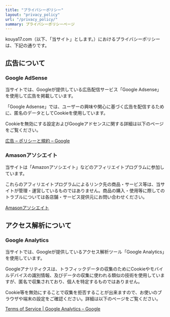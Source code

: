 ```yaml
---
title: "プライバシーポリシー"
layout: "privacy_policy"
url: "/privacy_policy/"
summary: プライバシーポリシーページ
---
```


kouya17.com（以下、「当サイト」とします。）におけるプライバシーポリシーは、下記の通りです。

## 広告について

### Google AdSense

当サイトでは、Googleが提供している広告配信サービス「Google Adsense」を使用して広告を掲載しています。

「Google Adsense」では、ユーザーの興味や関心に基づく広告を配信するために、匿名のデータとしてCookieを使用しています。

Cookieを無効にする設定およびGoogleアドセンスに関する詳細は以下のページをご覧ください。

[広告 – ポリシーと規約 – Google](https://policies.google.com/technologies/ads?hl=ja)

### Amasonアソシエイト

当サイトは「Amazonアソシエイト」などのアフィリエイトプログラムに参加しています。

これらのアフィリエイトプログラムによるリンク先の商品・サービス等は、当サイトが管理・運営しているものではありません。商品の購入・使用等に際してのトラブルについては各店舗・サービス提供元にお問い合わせください。

[Amasonアソシエイト](https://affiliate.amazon.co.jp/)

## アクセス解析について

### Google Analytics

当サイトでは、Googleが提供しているアクセス解析ツール「Google Analytics」を使用しています。

Googleアナリティクスは、トラフィックデータの収集のためにCookieやモバイルデバイスの識別情報、及びデータの収集に使われる類似の技術を使用していますが、匿名で収集されており、個人を特定するものではありません。

Cookie等を無効にすることで収集を拒否することが出来ますので、お使いのブラウザや端末の設定をご確認ください。詳細は以下のページをご覧ください。

[Terms of Service | Google Analytics – Google](https://marketingplatform.google.com/about/analytics/terms/jp/)
